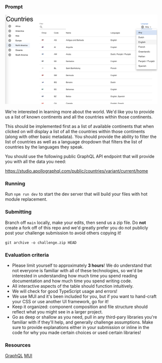 ### Prompt
<img src="docs/img/screenshot.png" width="580">

We're interested in learning more about the world. We'd like you to provide us
a list of known continents and all the countries within those continents.

This should be implemented first as a list of available continents that when
clicked on will display a list of all the countries within those continents
(along with other basic metadata). You should provide the ability to filter
the list of countries as well as a language dropdown that filters the list
of countries by the languages they speak.

You should use the following public GraphQL API endpoint that will provide you
with all the data you need:

https://studio.apollographql.com/public/countries/variant/current/home

### Running
Run `npm run dev` to start the dev server that will build your files with hot module
replacement.

### Submitting
Branch off `main` locally, make your edits, then send us a zip file. Do **not**
create a fork off of this repo and we'd greatly prefer you do not publicly
post your challenge submission to avoid others copying it!

`git archive -o challenge.zip HEAD`

### Evaluation criteria
 - Please limit yourself to approximately **3 hours**! We do understand that
   not everyone is familiar with all of these technologies, so we'd be
   interested in understanding how much time you spend reading documentation
   and how much time you spend writing code.
 - All interactive aspects of the table should function intuitively.
 - We will check for good TypeScript usage and errors!
 - We use MUI and it's been included for you, but if you want to hand-craft your CSS
   or use another UI framework, go for it!
 - Keep it organized: component composition and file structure should reflect what you
   might see in a larger project.
 - Go as deep or shallow as you need, pull in any third-pary libraries you're
   familiar with if they'll help, and generally challenge assumptions. Make
   sure to provide explanations either in your submission or inline in the code
   for why you made certain choices or used certain libraries!

### Resources
[GraphQL](https://graphql.org/learn/)
[MUI](https://mui.com/material-ui/getting-started/)
